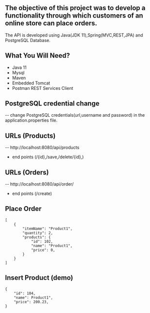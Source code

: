 ## The objective of this project was to develop a functionality through which customers of an online store can place orders.

The API is developed using Java(JDK 11),Spring(MVC,REST,JPA) and PostgreSQL Database.

## What You Will Need?

- Java 11
- Mysql
- Maven
- Embedded Tomcat
- Postman REST Services Client


## PostgreSQL credential change
-- change PostgreSQL credentials(url,username and password) in the application.properties file.

## URLs (Products)
-- http://localhost:8080/api/products
  * end points (/{id},/save,/delete/{id},)
## URLs (Orders)
-- http://localhost:8080/api/order/
  * end points (/create)
## Place Order
```
[
	{
        "itemName": "Product1",
        "quantity": 2,
        "products": {
        	"id": 102,
        	"name": "Product1",
        	"price": 0,
        }
	}
]
```
## Insert Product (demo)
```
{
    "id": 104,
    "name": Product1",
    "price": 200.23,
}
```

